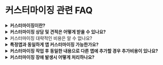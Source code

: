 # 커스터마이징 관련 FAQ

<details>

<summary><strong>커스터마이징이란?</strong></summary>

커스터마이징의 본래 뜻은 고객의 요구에 따라 제품을 만들어주는 일종의 맞춤제작 서비스로  ‘주문 제작하다’라는 뜻을 가지고 있어요.

스윙의 커스터마이징 역시 같은 뜻으로 사용자분들이 원하는 내용을 반영하여 1:1 앱 개발 작업을 해드리는 것입니다.

스윙에서 기본 제공하는 서비스 외에  다른 기능을 추가하거나, 전체적인 앱 개발이 필요한 경우 스윙에게 커스터마이징을 요청하여 원하는 앱을 개발&제작할 수 있습니다.&#x20;

스윙 커스터마이징은 100% 고객의 원하는 내용으로 개발을 해드립니다.

따라서 사용자분들은 앱개발 커스터마이징 의뢰를 하실 때 기획안, 스토리보드 등을 제작하여 어떻게 앱을 만들고 싶으신지 알려주셔야 합니다.&#x20;

커스터마이징은 앱개발 내용에 따라 견적을 산출해드리구요. 개발 기간 및 작업 내용을 엔지니어가 상세히 상담 도와드립니다.

커스터마이징 상담은 먼저 help@swing2app.co.kr 메일로 앱제작 기획안, 스토리보드 등을 준비해서 보내주시기 바랍니다.

간단한 기능 및 이미 스윙에서 제공한 적이 있는 커스텀 기능은 고객센터에서 바로 안내를 도와드릴 수 있지만,앱 전체 개발 및 복잡한 내용 구성은 구체적인 기획안이 없으면 상담을 도와드릴 수 없는 점 양해부탁드립니다.&#x20;

</details>

<details>

<summary><strong>커스터마이징 상담 및 견적은 어떻게 받을 수 있나요?</strong></summary>

커스터마이징 상담은 먼저 앱개발에 대한 기획안, 스토리보드 등을 스윙투앱 메일로 보내주셔야 상담이 가능합니다.

구체적인 앱제작 기획안이 있어야 내용 확인 후 개발 엔지니어가 상담을 도와 드릴 수 있습니다.

\*앱제작 기획안, 스토리보드 등을 준비해서 스윙투앱 메일주소 help@swing2app.co.kr 로 보내주시기 바랍니다.

메일 주시면 커스텀 개발 담당 엔지니어가 내용 확인 후 개발이 가능한지, 개발 기간, 개발 비용 견적등을 안내해드리며 해당 내용으로 상담 도와드립니다.

</details>

<details>

<summary>커스터마이징 대략적인 비용은 알 수 없나요?</summary>

커스텀은가격 정찰제가 아닙니다.&#x20;

그리고 사용자분들의 커스텀 내용을 반영한 1:1 개발 작업이기 때문에 개발 견적이 정해져 있지 않습니다.&#x20;

견적은 제작 내용에 따라 몇 십만원에서\~몇 천만원까지 금액의 폭이 커지기 때문에 커스텀으로 정해진 비용이 없습니다.&#x20;

따라서 당사에서는 상담을 통해서만 커스터마이징 견적을 안내해드리고 있는 점&#x20;

</details>

<details>

<summary><strong>특정앱과 동일하게 앱 커스터마이징 가능한가요?</strong></summary>

시중에 나온 앱을 보여주시면서 이 앱처럼 똑같이 만들고 싶다고 문의를 주시는 경우도 있는데요.

앱을 확인하여 동일하게 앱개발이 가능한지는 엔지니어 확인 후 안내를 해드릴 수 있습니다.

디자인 및 제작 방법이 단순한 앱의 경우는 엔지니어가 확인하여 커스텀 비용 안내를 해드릴 수 있구요.

그런데 **\*\*앱의 내용이 복잡하고 보여지는 내용 외에 내부적으로 개발 소스가 많이 적용된 앱의 경우는 정확한 개발 비용을 산정해드리기 어려울 수 있습니다.**

(특정 앱의 내부 개발 소스는 앱만 봐서는 확인이 안되고, 실제 개발이 들어가야 확인이 가능하기 때문이에요.)

\*\* 그리고 디자인 및 구성형태를 동일하게 만드는 것인지, 형태만 비슷하게 하는 것인지, 특정 메뉴만 동일하게 넣고 싶은 것인지를 분명히 알려주셔야 합니다.

앱 이름을 알려주시고 커스텀 문의를 주셔도 되지만 정확한 앱 개발 요청사항을 알려주시기 바랍니다.

</details>

<details>

<summary><strong>커스터마이징 작업 후 동일한 내용으로 다른 앱에 추가할 경우 추가비용이 있나요?</strong></summary>

네 추가 비용이 있습니다.

커스터마이징 작업 후 동일한 내용으로 다른앱에 추가할 경우, **초기 커스터마이징 비용의 약 15% 정도의 비용이 발생됩니다.**

동일한 내용으로 다시 다른 앱에 적용을 하는데도 비용이 추가되는 이유는 개발비가 아닌, 라이선스 비용이 부과된다고 보시면 됩니다.

\-라이선스 비용은 커스터마이징 프로그램에 대한 무분별한 사용을 막기위해 반드시 필요한 정책입니다.

\-커스터마이징 개발비용에 책정된 대상은 1개 앱을 기준으로 하며, 확장시 추가 라이선스비를 받게 됩니다.

따라서 **라이선스 복사 비용으로 15% 추가 비용이 발생하는 점 유념해주시기 바랍니다.**

최종금액은 상담을 통해 결정되오니, 동일 커스텀 작업 진행시 고객센터로 문의주시기 바랍니다.

</details>

<details>

<summary><strong>커스터마이징 장애 발생시 어떻게 처리하나요?</strong></summary>

커스터마이징을 적용한 내용에서 에러사항이나 장애가 발생하면 즉시 조치하여 처리해드립니다.

다만 스윙에서 사용자분들의 앱을 모니터링하면서 계속 관리해드릴 수는 없어요.

따라서 커스터마이징을 받은 사용자분들이 앱을 이용하면서 문제가 생기면, 당사 고객센터나 문의메일로 문의주셔야만 당사에서 확인하고 처리해드릴 수 있습니다.

커스터마이징에서 발생된 장애 처리 및 유지보수는 당연히 추가 비용 없이 당사에서 처리해드립니다.

\*당사(스윙앱, 커스터마이징 내용)의 장애나 에러가 아닌 외부에서 생긴 에러사항은 당사에서 처리해드릴 수 없고, 해당 내용은 개발자가 확인 후 안내해드립니다.

</details>

